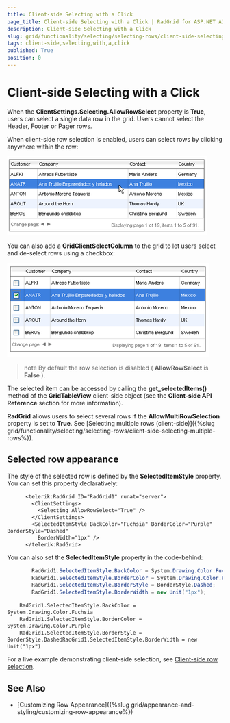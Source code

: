```yaml
---
title: Client-side Selecting with a Click
page_title: Client-side Selecting with a Click | RadGrid for ASP.NET AJAX Documentation
description: Client-side Selecting with a Click
slug: grid/functionality/selecting/selecting-rows/client-side-selecting-with-a-click
tags: client-side,selecting,with,a,click
published: True
position: 0
---
```


# Client-side Selecting with a Click



When the **ClientSettings.Selecting.AllowRowSelect** property is **True**, users can select a single data row in the grid. Users cannot select the Header, Footer or Pager rows.

When client-side row selection is enabled, users can select rows by clicking anywhere within the row:

![](images/SingleSelect.PNG)

You can also add a **GridClientSelectColumn** to the grid to let users select and de-select rows using a checkbox:

![](images/SingleSelectCheckbox.PNG)

>note By default the row selection is disabled ( **AllowRowSelect** is **False** ).
>


The selected item can be accessed by calling the **get_selectedItems()** method of the **GridTableView** client-side object (see the **Client-side API Reference** section for more information).

**RadGrid** allows users to select several rows if the **AllowMultiRowSelection** property is set to **True**. See [Selecting multiple rows (client-side)]({%slug grid/functionality/selecting/selecting-rows/client-side-selecting-multiple-rows%}).

## Selected row appearance

The style of the selected row is defined by the **SelectedItemStyle** property. You can set this property declaratively:

````ASP.NET
	  <telerik:RadGrid ID="RadGrid1" runat="server">
	    <ClientSettings>
	      <Selecting AllowRowSelect="True" />
	    </ClientSettings>
	    <SelectedItemStyle BackColor="Fuchsia" BorderColor="Purple" BorderStyle="Dashed"
	      BorderWidth="1px" />
	  </telerik:RadGrid>
````



You can also set the **SelectedItemStyle** property in the code-behind:



````C#
	    RadGrid1.SelectedItemStyle.BackColor = System.Drawing.Color.Fuchsia;
	    RadGrid1.SelectedItemStyle.BorderColor = System.Drawing.Color.Purple;
	    RadGrid1.SelectedItemStyle.BorderStyle = BorderStyle.Dashed;
	    RadGrid1.SelectedItemStyle.BorderWidth = new Unit("1px");
````
````VB
	RadGrid1.SelectedItemStyle.BackColor = System.Drawing.Color.Fuchsia
	RadGrid1.SelectedItemStyle.BorderColor = System.Drawing.Color.Purple
	RadGrid1.SelectedItemStyle.BorderStyle = BorderStyle.DashedRadGrid1.SelectedItemStyle.BorderWidth = new Unit("1px")
````


For a live example demonstrating client-side selection, see [Client-side row selection](http://demos.telerik.com/aspnet-ajax/Grid/Examples/Client/Selecting/DefaultCS.aspx).

## See Also

 * [Customizing Row Appearance]({%slug grid/appearance-and-styling/customizing-row-appearance%})
